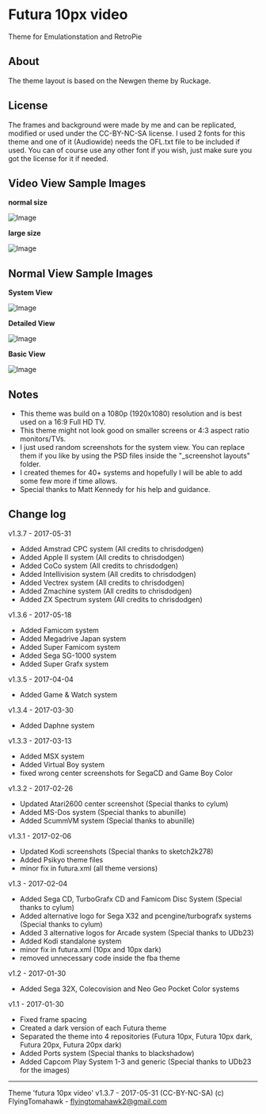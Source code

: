 # Futura 10px video
Theme for Emulationstation and RetroPie


About
-----

The theme layout is based on the Newgen theme by Ruckage.


License
-------

The frames and background were made by me and can be replicated, modified or used under the CC-BY-NC-SA license.
I used 2 fonts for this theme and one of it (Audiowide) needs the OFL.txt file to be included if used. 
You can of course use any other font if you wish, just make sure you got the license for it if needed.


Video View Sample Images
------------------------

**normal size**

![Image](http://i.imgur.com/cINSzqpl.png)

**large size**

![Image](http://i.imgur.com/j9oXdFc.png)


Normal View Sample Images
-------------------------

**System View**

![Image](http://i.imgur.com/GXRCtqZ.png)

**Detailed View**

![Image](http://i.imgur.com/HTdO9Jy.png)

**Basic View**

![Image](http://i.imgur.com/tqDWgK7.png)


Notes
-----

- This theme was build on a 1080p (1920x1080) resolution and is best used on a 16:9 Full HD TV. 
- This theme might not look good on smaller screens or 4:3 aspect ratio monitors/TVs.
- I just used random screenshots for the system view. You can replace them if you like by using the PSD files inside the "_screenshot layouts" folder.
- I created themes for 40+ systems and hopefully I will be able to add some few more if time allows.
- Special thanks to Matt Kennedy for his help and guidance.

Change log
----------

v1.3.7 - 2017-05-31
- Added Amstrad CPC system (All credits to chrisdodgen)
- Added Apple II system (All credits to chrisdodgen)
- Added CoCo system (All credits to chrisdodgen)
- Added Intellivision system (All credits to chrisdodgen)
- Added Vectrex system (All credits to chrisdodgen)
- Added Zmachine system (All credits to chrisdodgen)
- Added ZX Spectrum system (All credits to chrisdodgen)

v1.3.6 - 2017-05-18
- Added Famicom system
- Added Megadrive Japan system
- Added Super Famicom system
- Added Sega SG-1000 system
- Added Super Grafx system

v1.3.5 - 2017-04-04
- Added Game & Watch system

v1.3.4 - 2017-03-30
- Added Daphne system

v1.3.3 - 2017-03-13
- Added MSX system
- Added Virtual Boy system
- fixed wrong center screenshots for SegaCD and Game Boy Color

v1.3.2 - 2017-02-26
- Updated Atari2600 center screenshot (Special thanks to cylum)
- Added MS-Dos system (Special thanks to abunille)
- Added ScummVM system (Special thanks to abunille)

v1.3.1 - 2017-02-06
- Updated Kodi screenshots (Special thanks to sketch2k278)
- Added Psikyo theme files
- minor fix in futura.xml (all theme versions)

v1.3 - 2017-02-04
- Added Sega CD, TurboGrafx CD and Famicom Disc System (Special thanks to cylum)
- Added alternative logo for Sega X32 and pcengine/turbografx systems (Special thanks to cylum)
- Added 3 alternative logos for Arcade system (Special thanks to UDb23)
- Added Kodi standalone system
- minor fix in futura.xml (10px and 10px dark)
- removed unnecessary code inside the fba theme

v1.2 - 2017-01-30
- Added Sega 32X, Colecovision and Neo Geo Pocket Color systems

v1.1 - 2017-01-30
- Fixed frame spacing
- Created a dark version of each Futura theme
- Separated the theme into 4 repositories (Futura 10px, Futura 10px dark, Futura 20px, Futura 20px dark)
- Added Ports system (Special thanks to blackshadow)
- Added Capcom Play System 1-3 and generic (Special thanks to UDb23 for the images)

---

Theme 'futura 10px video' v1.3.7 - 2017-05-31 (CC-BY-NC-SA) 
(c) FlyingTomahawk - flyingtomahawk2@gmail.com